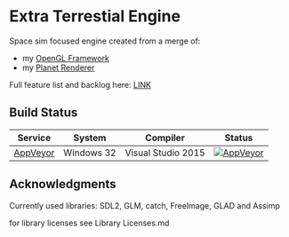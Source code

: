 # Extra Terrestial Engine

Space sim focused engine created from a merge of:
 * my [OpenGL Framework](https://github.com/Illation/GLFramework)
 * my [Planet Renderer](https://github.com/Illation/PlanetRenderer)
 
Full feature list and backlog here: [LINK](features.md)

## Build Status

| Service | System | Compiler | Status |
| ------- | ------ | -------- | ------ |
| [AppVeyor](https://ci.appveyor.com/project/Illation/etengine)| Windows 32 | Visual Studio 2015 | [![AppVeyor](https://ci.appveyor.com/api/projects/status/github/illation/etengine?svg=true)](https://ci.appveyor.com/project/Illation/etengine)
 
## Acknowledgments
Currently used libraries: SDL2, GLM, catch, FreeImage, GLAD and Assimp

for library licenses see Library Licenses.md
